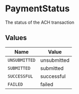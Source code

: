 # PaymentStatus

The status of the ACH transaction


## Values

| Name          | Value         |
| ------------- | ------------- |
| `UNSUBMITTED` | unsubmitted   |
| `SUBMITTED`   | submitted     |
| `SUCCESSFUL`  | successful    |
| `FAILED`      | failed        |
